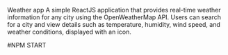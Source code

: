 Weather app 
A simple ReactJS application that provides real-time weather information for any city using the OpenWeatherMap API. Users can search for a city and view details such as temperature, humidity, wind speed, and weather conditions, displayed with an icon.


#NPM START 
